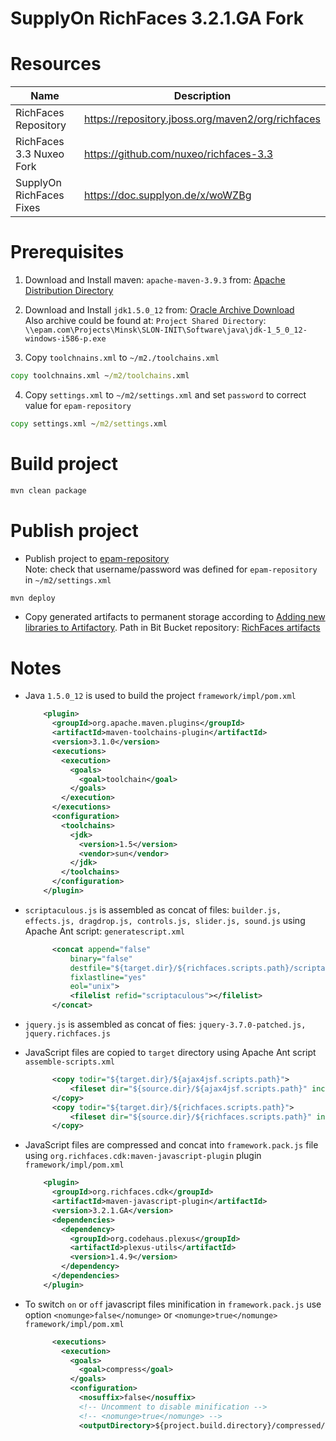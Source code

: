 SupplyOn RichFaces 3.2.1.GA Fork
================================

# Resources 

| Name                      | Description                                       |
|---------------------------|---------------------------------------------------|
| RichFaces Repository      | https://repository.jboss.org/maven2/org/richfaces |
| RichFaces 3.3 Nuxeo Fork  | https://github.com/nuxeo/richfaces-3.3            |
| SupplyOn RichFaces Fixes  | https://doc.supplyon.de/x/woWZBg                  |
 

# Prerequisites

1. Download and Install maven: `apache-maven-3.9.3` from: [Apache Distribution Directory](https://dlcdn.apache.org/maven/maven-3/3.9.3/binaries/apache-maven-3.9.3-bin.zip)
 
2. Download and Install `jdk1.5.0_12` from: [Oracle Archive Download](https://www.oracle.com/java/technologies/java-archive-javase5-downloads.html)  
 Also archive could be found at: `Project Shared Directory`: `\\epam.com\Projects\Minsk\SLON-INIT\Software\java\jdk-1_5_0_12-windows-i586-p.exe`
 
3. Copy `toolchnains.xml` to `~/m2./toolchains.xml` 
```cmd
copy toolchnains.xml ~/m2/toolchains.xml
```

4. Copy `settings.xml` to `~/m2/settings.xml` and set `password` to correct value for `epam-repository`
```cmd
copy settings.xml ~/m2/settings.xml
```
 

# Build project

```cmd
mvn clean package
```

# Publish project

- Publish project to [epam-repository](https://jenkins.slon-srm.projects.epam.com/artifactory/SLON-SRM)   
  Note: check that username/password was defined for `epam-repository` in `~/m2/settings.xml`   
```cmd
mvn deploy
```

- Copy generated artifacts to permanent storage according to [Adding new libraries to Artifactory](https://doc.supplyon.de/x/_YiZBg).
  Path in Bit Bucket repository: [RichFaces artifacts](https://bitbucket.supplyon.de/projects/EXT_SRMPORTAL/repos/supplyon-gradle-utils/browse/upload-artifacts/supplyon-artifacts/repository/com/supplyon/richfaces/richfaces-impl)

# Notes
- Java `1.5.0_12` is used to build the project 
  `framework/impl/pom.xml`
  ```xml
      <plugin>
        <groupId>org.apache.maven.plugins</groupId>
        <artifactId>maven-toolchains-plugin</artifactId>
        <version>3.1.0</version>
        <executions>
          <execution>
            <goals>
              <goal>toolchain</goal>
            </goals>
          </execution>
        </executions>
        <configuration>
          <toolchains>
            <jdk>
              <version>1.5</version>
              <vendor>sun</vendor>
            </jdk>
          </toolchains>
        </configuration>
      </plugin>
  ```
 
- `scriptaculous.js` is assembled as concat of files: `builder.js, effects.js, dragdrop.js, controls.js, slider.js, sound.js` 
  using Apache Ant script: `generatescript.xml`
  ```xml
        <concat append="false"
            binary="false"
            destfile="${target.dir}/${richfaces.scripts.path}/scriptaculous/scriptaculous.js"
            fixlastline="yes"
            eol="unix">
            <filelist refid="scriptaculous"></filelist>
        </concat>
  ``` 
  
- `jquery.js` is assembled as concat of fies: `jquery-3.7.0-patched.js, jquery.richfaces.js` 
 
- JavaScript files are copied to `target` directory using Apache Ant script `assemble-scripts.xml`
  ```xml
        <copy todir="${target.dir}/${ajax4jsf.scripts.path}">
            <fileset dir="${source.dir}/${ajax4jsf.scripts.path}" includes="**/*.js"/>
        </copy>
        <copy todir="${target.dir}/${richfaces.scripts.path}">
            <fileset dir="${source.dir}/${richfaces.scripts.path}" includes="**/*.js"/>
        </copy>
  ```
   
- JavaScript files are compressed and concat into `framework.pack.js` file using `org.richfaces.cdk:maven-javascript-plugin` plugin
  `framework/impl/pom.xml`
  ```xml
      <plugin>
        <groupId>org.richfaces.cdk</groupId>
        <artifactId>maven-javascript-plugin</artifactId>
        <version>3.2.1.GA</version>
        <dependencies>
          <dependency>
            <groupId>org.codehaus.plexus</groupId>
            <artifactId>plexus-utils</artifactId>
            <version>1.4.9</version>
          </dependency>
        </dependencies>
      </plugin>
  ``` 
- To switch `on` or `off` javascript files minification in `framework.pack.js` use option `<nomunge>false</nomunge>` or `<nomunge>true</nomunge>`
 `framework/impl/pom.xml`
  ```xml
        <executions>
          <execution>
            <goals>
              <goal>compress</goal>
            </goals>
            <configuration>
              <nosuffix>false</nosuffix>
              <!-- Uncomment to disable minification -->
              <!-- <nomunge>true</nomunge> -->
              <outputDirectory>${project.build.directory}/compressed/</outputDirectory>
  
  ```
 